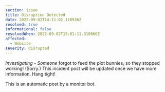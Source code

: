 ```yaml
---
section: issue
title: Disruption Detected
date: 2022-09-02T14:11:02.118936Z
resolved: true
informational: false
resolvedWhen: 2022-09-02T15:01:11.310866Z
affected:
  - Website
severity: disrupted
---
```

*Investigating* - _Someone_ forgot to feed the plot bunnies, so they stopped working! (Sorry.) This incident post will be updated once we have more information. Hang tight!

This is an automatic post by a monitor bot.
        